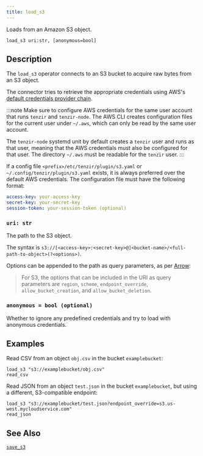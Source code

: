 ```yaml
---
title: load_s3
---
```


Loads from an Amazon S3 object.

```tql
load_s3 uri:str, [anonymous=bool]
```

## Description

The `load_s3` operator connects to an S3 bucket to acquire raw bytes from an S3
object.

The connector tries to retrieve the appropriate credentials using AWS's
[default credentials provider
chain](https://docs.aws.amazon.com/cli/latest/userguide/cli-configure-files.html).

:::note
Make sure to configure AWS credentials for the same user account that runs
`tenzir` and `tenzir-node`. The AWS CLI creates configuration files for the
current user under `~/.aws`, which can only be read by the same user account.

The `tenzir-node` systemd unit by default creates a `tenzir` user and runs as
that user, meaning that the AWS credentials must also be configured for that
user. The directory `~/.aws` must be readable for the `tenzir` user.
:::

If a config file `<prefix>/etc/tenzir/plugin/s3.yaml` or
`~/.config/tenzir/plugin/s3.yaml` exists, it is always preferred over the
default AWS credentials. The configuration file must have the following format:

```yaml
access-key: your-access-key
secret-key: your-secret-key
session-token: your-session-token (optional)
```

### `uri: str`

The path to the S3 object.

The syntax is
`s3://[<access-key>:<secret-key>@]<bucket-name>/<full-path-to-object>(?<options>)`.

Options can be appended to the path as query parameters, as per
[Arrow](https://arrow.apache.org/docs/r/articles/fs.html#connecting-directly-with-a-uri):

> For S3, the options that can be included in the URI as query parameters are
> `region`, `scheme`, `endpoint_override`, `allow_bucket_creation`, and
> `allow_bucket_deletion`.

### `anonymous = bool (optional)`

Whether to ignore any predefined credentials and try to load with anonymous
credentials.

## Examples

Read CSV from an object `obj.csv` in the bucket `examplebucket`:

```tql
load_s3 "s3://examplebucket/obj.csv"
read_csv
```

Read JSON from an object `test.json` in the bucket `examplebucket`, but using a
different, S3-compatible endpoint:

```tql
load_s3 "s3://examplebucket/test.json?endpoint_override=s3.us-west.mycloudservice.com"
read_json
```

## See Also

[`save_s3`](save_s3)
